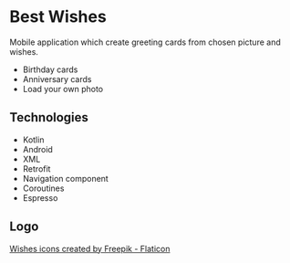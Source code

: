 
# Best Wishes
Mobile application which create greeting cards from chosen picture and wishes.
- Birthday cards
- Anniversary cards
- Load your own photo



## Technologies
- Kotlin
- Android
- XML
- Retrofit
- Navigation component
- Coroutines
- Espresso

## Logo
<a href="https://www.flaticon.com/free-icons/wishes" title="wishes icons">Wishes icons created by Freepik - Flaticon</a>


